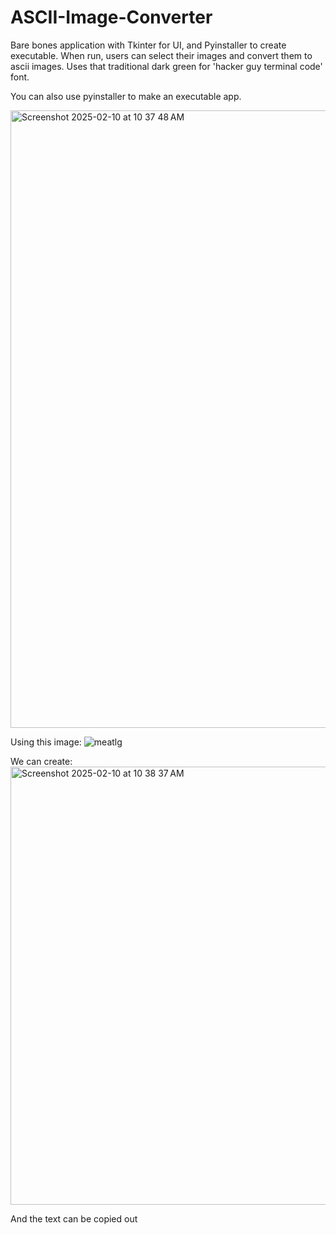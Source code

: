 # ASCII-Image-Converter
Bare bones application with Tkinter for UI, and Pyinstaller to create executable. When run, users can select their images and convert them to ascii images. Uses that traditional dark green for 'hacker guy terminal code' font.



You can also use pyinstaller to make an executable app.



<img width="988" alt="Screenshot 2025-02-10 at 10 37 48 AM" src="https://github.com/user-attachments/assets/3be64bbf-e85a-436b-9d00-dc68cd8aac81" />

Using this image: 
![meatlg](https://github.com/user-attachments/assets/c658fe13-695a-4809-879d-6e93562cd21f)

We can create:
<img width="701" alt="Screenshot 2025-02-10 at 10 38 37 AM" src="https://github.com/user-attachments/assets/4b46b845-b08c-44bd-9e8b-66c383fecceb" />

And the text can be copied out
